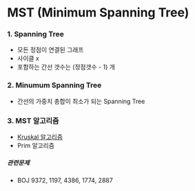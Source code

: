 ﻿# MST (Minimum Spanning Tree)


### 1. Spanning Tree
- 모든 정점이 연결된 그래프
- 사이클 x
- 포함하는 간선 갯수는 (정점갯수 - 1) 개

### 2. Minumum Spanning Tree
- 간선의 가중치 총합이 최소가 되는 Spanning Tree

### 3. MST 알고리즘
- [Kruskal 알고리즘](./Kruskal.md)
- Prim 알고리즘

##### 관련문제
- BOJ 9372, 1197, 4386, 1774, 2887
